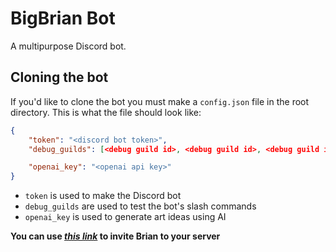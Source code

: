 # **BigBrian Bot**

A multipurpose Discord bot.


## **Cloning the bot**
If you'd like to clone the bot you must make a `config.json` file in the root directory. This is what the file should look like:
```json
{
    "token": "<discord bot token>",
    "debug_guilds": [<debug guild id>, <debug guild id>, <debug guild id>],

    "openai_key": "<openai api key>"
}
```
- `token` is used to make the Discord bot
- `debug_guilds` are used to test the bot's slash commands
- `openai_key` is used to generate art ideas using AI


**You can use *[this link](https://discord.com/api/oauth2/authorize?client_id=823113494500605975&permissions=8&scope=bot%20applications.commands)* to invite Brian to your server**